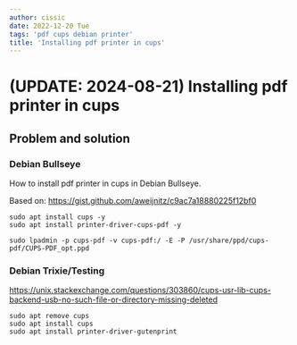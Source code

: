 ```yaml
---
author: cissic
date: 2022-12-20 Tue
tags: 'pdf cups debian printer'
title: 'Installing pdf printer in cups'
---
```



# (UPDATE: 2024-08-21) Installing pdf printer in cups


## Problem and solution


### Debian Bullseye

How to install pdf printer in cups in Debian Bullseye.

Based on: <https://gist.github.com/aweijnitz/c9ac7a18880225f12bf0>

    
    sudo apt install cups -y
    sudo apt install printer-driver-cups-pdf -y
    
    sudo lpadmin -p cups-pdf -v cups-pdf:/ -E -P /usr/share/ppd/cups-pdf/CUPS-PDF_opt.ppd


### Debian Trixie/Testing

<https://unix.stackexchange.com/questions/303860/cups-usr-lib-cups-backend-usb-no-such-file-or-directory-missing-deleted>

    sudo apt remove cups
    sudo apt install cups  
    sudo apt install printer-driver-gutenprint

